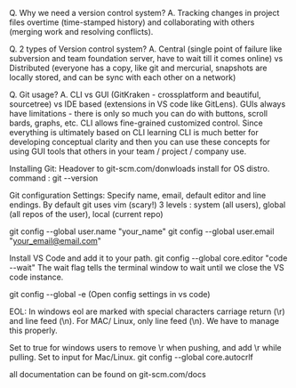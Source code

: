 Q. Why we need a version control system?
A. Tracking changes in project files overtime (time-stamped history) and collaborating with others (merging work and resolving conflicts).

Q. 2 types of Version control system?
A. Central (single point of failure like subversion and team foundation server, have to wait till it comes online) vs Distributed (everyone has a copy, like git and mercurial, snapshots are locally stored, and can be sync with each other on a network)

Q. Git usage?
A. CLI vs GUI (GitKraken - crossplatform and beautiful, sourcetree) vs IDE based (extensions in VS code like GitLens).
GUIs always have limitations - there is only so much you can do with buttons, scroll bards, graphs, etc. CLI allows fine-grained customized control.
Since everything is ultimately based on CLI learning CLI is much better for developing conceptual clarity and then you can use these concepts for using GUI tools
that others in your team / project / company use.

Installing Git:
Headover to git-scm.com/donwloads install for OS distro.
command : git --version

Git configuration Settings:
Specify name, email, default editor and line endings. By default git uses vim (scary!)
3 levels : system (all users), global (all repos of the user), local (current repo)

git config --global user.name "your_name"
git config --global user.email "your_email@email.com"

Install VS Code and add it to your path.
git config --global core.editor "code --wait"
The wait flag tells the terminal window to wait until we close the VS code instance.

git config --global -e
(Open config settings in vs code)

EOL:
In windows eol are marked with special characters carriage return (\r) and line feed (\n).
For MAC/ Linux, only line feed (\n). We have to manage this properly.

Set to true for windows users to remove \r when pushing, and add \r while pulling.
Set to input for Mac/Linux.
git config --global core.autocrlf

all documentation can be found on git-scm.com/docs

